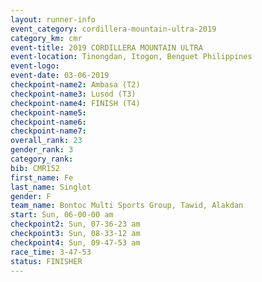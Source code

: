 ```yaml
---
layout: runner-info 
event_category: cordillera-mountain-ultra-2019 
category_km: cmr 
event-title: 2019 CORDILLERA MOUNTAIN ULTRA 
event-location: Tinongdan, Itogon, Benguet Philippines 
event-logo: 
event-date: 03-06-2019 
checkpoint-name2: Ambasa (T2) 
checkpoint-name3: Lusod (T3) 
checkpoint-name4: FINISH (T4) 
checkpoint-name5: 
checkpoint-name6: 
checkpoint-name7: 
overall_rank: 23
gender_rank: 3
category_rank: 
bib: CMR152
first_name: Fe
last_name: Singlot
gender: F
team_name: Bontoc Multi Sports Group, Tawid, Alakdan
start: Sun, 06-00-00 am
checkpoint2: Sun, 07-36-23 am
checkpoint3: Sun, 08-33-12 am
checkpoint4: Sun, 09-47-53 am
race_time: 3-47-53
status: FINISHER
---
```


